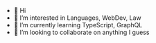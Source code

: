 - 👋 Hi
- 👀 I’m interested in Languages, WebDev, Law
- 🌱 I’m currently learning TypeScript, GraphQL
- 💞️ I’m looking to collaborate on anything I guess

<!---
ryanchew3/cassiechew is a ✨ special ✨ repository because its `README.md` (this file) appears on your GitHub profile.
You can click the Preview link to take a look at your changes.
--->
